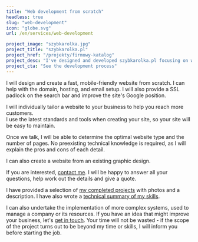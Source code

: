 ```yaml
---
title: "Web development from scratch"
headless: true
slug: "web-development"
icon: "globe.svg"
url: /en/services/web-development

project_image: "szybkarolka.jpg"
project_title: "szybkarolka.pl"
project_href: "/projekty/firmowy-katalog"
project_desc: "I've designed and developed szybkarolka.pl focusing on website speed, mobile-friendliness, and technical SEO aspects."
project_cta: "See the development process" 
---
```


I will design and create a fast, mobile-friendly website from scratch. I can help with the domain, hosting, and email setup. I will also provide a SSL padlock on the search bar and improve the site's Google position.

I will individually tailor a website to your business to help you reach more customers.    
I use the latest standards and tools when creating your site, so your site will be easy to maintain.    

Once we talk, I will be able to determine the optimal website type and the number of pages. No preexisting technical knowledge is required, as I will explain the pros and cons of each detail.

I can also create a website from an existing graphic design.

If you are interested, [contact me](/en/contact/). I will be happy to answer all your questions, help work out the details and give a quote.
<!--more-->

I have provided a selection of [my completed projects](/en/projects/) with photos and a description. I have also wrote a [technical summary of my skills](/en/about-me/).

I can also undertake the implementation of more complex systems, used to manage a company or its resources. If you have an idea that might improve your business, let's [get in touch](/en/contact/). Your time will not be wasted - if the scope of the project turns out to be beyond my time or skills, I will inform you before starting the job.
